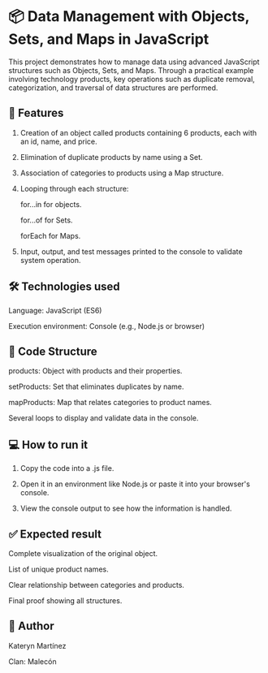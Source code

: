 # 📦 Data Management with Objects, Sets, and Maps in JavaScript
This project demonstrates how to manage data using advanced JavaScript structures such as Objects, Sets, and Maps. Through a practical example involving technology products, key operations such as duplicate removal, categorization, and traversal of data structures are performed.

## 🚀 Features

1. Creation of an object called products containing 6 products, each with an id, name, and price.

2. Elimination of duplicate products by name using a Set.

3. Association of categories to products using a Map structure.

4. Looping through each structure:

    for...in for objects.

    for...of for Sets.

    forEach for Maps.

5. Input, output, and test messages printed to the console to validate system operation.

## 🛠️ Technologies used
Language: JavaScript (ES6)

Execution environment: Console (e.g., Node.js or browser)

## 📂 Code Structure

products: Object with products and their properties.

setProducts: Set that eliminates duplicates by name.

mapProducts: Map that relates categories to product names.

Several loops to display and validate data in the console.

## 💻 How to run it

1. Copy the code into a .js file.

2. Open it in an environment like Node.js or paste it into your browser's console.

3. View the console output to see how the information is handled.

## ✅ Expected result

Complete visualization of the original object.

List of unique product names.

Clear relationship between categories and products.

Final proof showing all structures.

## 📝 Author

Kateryn Martínez

Clan: Malecón

